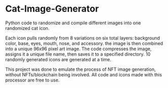 # Cat-Image-Generator
Python code to randomize and compile different images into one randomized cat icon.

Each icon pulls randomly from 8 variations on six total layers: background color, base, eyes, mouth, nose, and accessory. the image is then combined into a unique 96x96 pixel art image. The code compresses the image, assigns it a unique file name, then saves it to a specified directory. 10 randomly generated icons are generated at a time.  

This project was done to emulate the process of NFT image generation, without NFTs/blockchain being involved. All code and icons made with this processor are free to use. 
